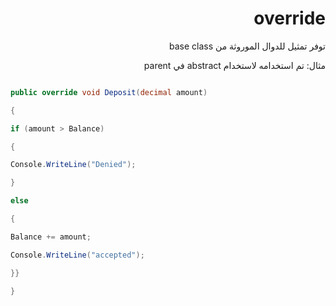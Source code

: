  
<div dir = "rtl">

# override

توفر تمثيل للدوال الموروثة من base class

مثال: تم استخدامه لاستخدام abstract  في parent


</div>

```c#

public override void Deposit(decimal amount)

{

if (amount > Balance)

{

Console.WriteLine("Denied");

}

else

{

Balance += amount;

Console.WriteLine("accepted");

}}

}

```
